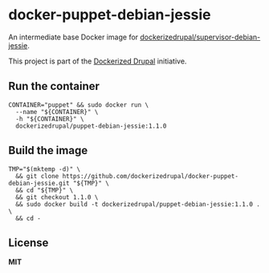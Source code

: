 # docker-puppet-debian-jessie

An intermediate base Docker image for [dockerizedrupal/supervisor-debian-jessie](https://github.com/dockerizedrupal/docker-supervisor-debian-jessie).

This project is part of the [Dockerized Drupal](https://dockerizedrupal.com/) initiative.

## Run the container

    CONTAINER="puppet" && sudo docker run \
      --name "${CONTAINER}" \
      -h "${CONTAINER}" \
      dockerizedrupal/puppet-debian-jessie:1.1.0

## Build the image

    TMP="$(mktemp -d)" \
      && git clone https://github.com/dockerizedrupal/docker-puppet-debian-jessie.git "${TMP}" \
      && cd "${TMP}" \
      && git checkout 1.1.0 \
      && sudo docker build -t dockerizedrupal/puppet-debian-jessie:1.1.0 . \
      && cd -

## License

**MIT**
